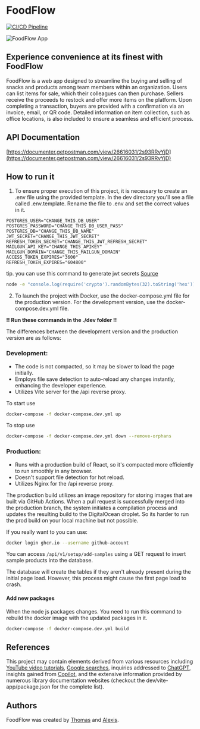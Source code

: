 # FoodFlow

[![CI/CD Pipeline](https://github.com/alexisprovost/foodflow/actions/workflows/ci-cd.yml/badge.svg)](https://github.com/alexisprovost/foodflow/actions/workflows/ci-cd.yml)

![FoodFlow App](https://img.sshort.net/i/h5uF.jpeg)

## Experience convenience at its finest with FoodFlow

FoodFlow is a web app designed to streamline the buying and selling of snacks and products among team members within an organization. Users can list items for sale, which their colleagues can then purchase. Sellers receive the proceeds to restock and offer more items on the platform. Upon completing a transaction, buyers are provided with a confirmation via an invoice, email, or QR code. Detailed information on item collection, such as office locations, is also included to ensure a seamless and efficient process.

## API Documentation

[https://documenter.getpostman.com/view/26616031/2s93RRvYjD](https://documenter.getpostman.com/view/26616031/2s93RRvYjD)

## How to run it

1. To ensure proper execution of this project, it is necessary to create an .env file using the provided template. In the dev directory you'll see a file called .env.template. Rename the file to .env and set the correct values in it.

```env
POSTGRES_USER="CHANGE_THIS_DB_USER"
POSTGRES_PASSWORD="CHANGE_THIS_DB_USER_PASS"
POSTGRES_DB="CHANGE_THIS_DB_NAME"
JWT_SECRET="CHANGE_THIS_JWT_SECRET"
REFRESH_TOKEN_SECRET="CHANGE_THIS_JWT_REFRESH_SECRET"
MAILGUN_API_KEY="CHANGE_THIS_APIKEY"
MAILGUN_DOMAIN="CHANGE_THIS_MAILGUN_DOMAIN"
ACCESS_TOKEN_EXPIRES="3600"
REFRESH_TOKEN_EXPIRES="604800"
```

tip. you can use this command to generate jwt secrets [Source](https://mojitocoder.medium.com/generate-a-random-jwt-secret-22a89e8be00d)

```bash
node -e "console.log(require('crypto').randomBytes(32).toString('hex'))"
```

2. To launch the project with Docker, use the docker-compose.yml file for the production version. For the development version, use the docker-compose.dev.yml file.

**!! Run these commands in the ./dev folder !!**

The differences between the development version and the production version are as follows:

### **Development:**
- The code is not compacted, so it may be slower to load the page initially.
- Employs file save detection to auto-reload any changes instantly, enhancing the developer experience.
- Utilizes Vite server for the /api reverse proxy.

To start use
```bash
docker-compose -f docker-compose.dev.yml up
```

To stop use
```bash
docker-compose -f docker-compose.dev.yml down --remove-orphans
```

### **Production:**
- Runs with a production build of React, so it's compacted more efficiently to run smoothly in any browser.
- Doesn't support file detection for hot reload.
- Utilizes Nginx for the /api reverse proxy.

The production build utilizes an image repository for storing images that are built via GitHub Actions. When a pull request is successfully merged into the production branch, the system initiates a compilation process and updates the resulting build to the DigitalOcean droplet. So its harder to run the prod build on your local machine but not possible.

If you really want to you can use:

```bash
docker login ghcr.io --username github-account
```

You can access `/api/v1/setup/add-samples` using a GET request to insert sample products into the database.

The database will create the tables if they aren't already present during the initial page load. However, this process might cause the first page load to crash.

#### Add new packages

When the node js packages changes. You need to run this command to rebuild the docker image with the updated packages in it.

```bash
docker-compose -f docker-compose.dev.yml build
```

## References

This project may contain elements derived from various resources including [YouTube video tutorials](https://youtube.com/), [Google searches](https://google.com/), inquiries addressed to [ChatGPT](https://chat.openai.com), insights gained from [Copilot](https://github.com/features/copilot), and the extensive information provided by numerous library documentation websites (checkout the dev/vite-app/package.json for the complete list).

## Authors

FoodFlow was created by [Thomas](https://github.com/Thomkiller) and [Alexis](https://github.com/alexisprovost).
